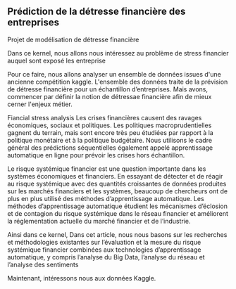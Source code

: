 ## Prédiction de la détresse financière des entreprises

Projet de modélisation de détresse financière

Dans ce kernel, nous allons nous intéressez au problème de stress financier auquel sont exposé les entreprise

Pour ce faire, nous allons analyser un ensemble de données issues d'une ancienne compétition kaggle. L'ensemble des données traite de la prévision de détresse financière pour un échantillon d’entreprises. Mais avons, commencer par définir la notion de détressae financière afin de mieux cerner l'enjeux métier.

Fiancial stress analysis
Les crises financières causent des ravages économiques, sociaux et politiques. Les politiques macroprudentielles gagnent du terrain, mais sont encore très peu étudiées par rapport à la politique monétaire et à la politique budgétaire. Nous utilisons le cadre général des prédictions séquentielles également appelé apprentissage automatique en ligne pour prévoir les crises hors échantillon.

Le risque systémique financier est une question importante dans les systèmes économiques et financiers. En essayant de détecter et de réagir au risque systémique avec des quantités croissantes de données produites sur les marchés financiers et les systèmes, beaucoup de chercheurs ont de plus en plus utilisé des méthodes d’apprentissage automatique. Les méthodes d’apprentissage automatique étudient les mécanismes d’éclosion et de contagion du risque systémique dans le réseau financier et améliorent la réglementation actuelle du marché financier et de l’industrie.

Ainsi dans ce kernel, Dans cet article, nous nous basons sur les recherches et méthodologies existantes sur l’évaluation et la mesure du risque systémique financier combinées aux technologies d’apprentissage automatique, y compris l’analyse du Big Data, l’analyse du réseau et l’analyse des sentiments

Maintenant, intéressons nous aux données Kaggle.
